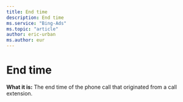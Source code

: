 ```yaml
---
title: End time
description: End time
ms.service: "Bing-Ads"
ms.topic: "article"
author: eric-urban
ms.author: eur
---
```


# End time

**What it is:**     The end time of the phone call that originated from a call extension.



